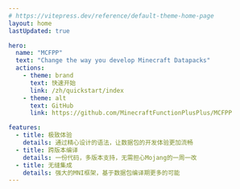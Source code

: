 ```yaml
---
# https://vitepress.dev/reference/default-theme-home-page
layout: home
lastUpdated: true

hero:
  name: "MCFPP"
  text: "Change the way you develop Minecraft Datapacks"
  actions:
    - theme: brand
      text: 快速开始
      link: /zh/quickstart/index
    - theme: alt
      text: GitHub
      link: https://github.com/MinecraftFunctionPlusPlus/MCFPP

features:
  - title: 极致体验
    details: 通过精心设计的语法，让数据包的开发体验更加流畅
  - title: 跨版本编译
    details: 一份代码，多版本支持，无需担心Mojang的一周一改
  - title: 无缝集成
    details: 强大的MNI框架，基于数据包编译期更多的可能
---
```


